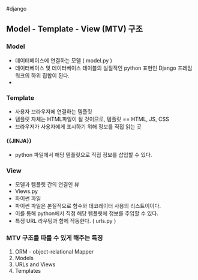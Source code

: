 #django
## Model - Template - View (MTV) 구조
### Model
- 데이터베이스에 연결하는 모델 ( model.py )
- 데이터베이스 및 데이터베이스 테이블의 실질적인 python 표현인 Django 프레임 워크의 하위 집합이 된다.
-  
### Template
- 사용자 브라우저에 연결하는 템플릿
- 템플릿 자체는 HTML파일이 될 것이므로, 템플릿 == HTML, JS, CSS
- 브라우저가 사용자에게 표시하기 위해 정보를 직접 읽는 곳
#### {{JINJA}}
- python 파일에서  해당 템플릿으로 직접 정보를 삽입할 수 있다.
### View
- 모델과 템플릿 간의 연결인 뷰
- Views.py
- 파이썬 파일
- 파이썬 파일은 본질적으로 함수와 데코레이터 사용의 리스트이이다.
- 이를 통해 python에서 직접 해당 템플릿에 정보를 주입할 수 있다.
- 특정 URL 라우팅과 함께 작동한다. ( urls.py )
### MTV 구조를 따를 수 있게 해주는 특징
1. ORM - object-relational Mapper
2. Models
3. URLs and Views
4. Templates
